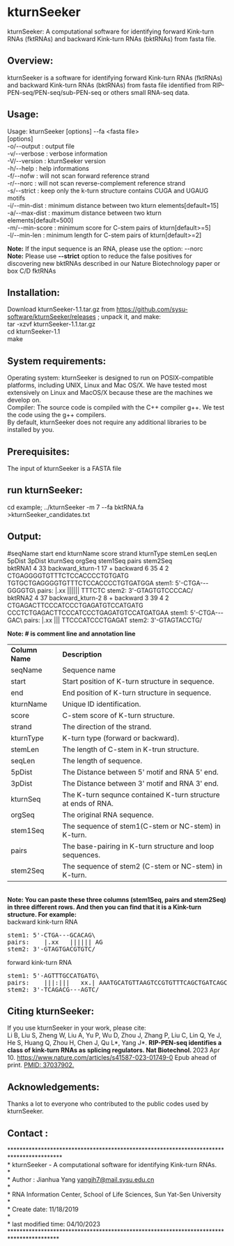 # kturnSeeker
kturnSeeker: A computational software for identifying forward Kink-turn RNAs (fktRNAs) and backward Kink-turn RNAs (bktRNAs) from fasta file.

Overview:
---------
kturnSeeker is a software for identifying forward Kink-turn RNAs (fktRNAs) and backward Kink-turn RNAs (bktRNAs) from fasta file identified from RIP-PEN-seq/PEN-seq/sub-PEN-seq or others small RNA-seq data.

Usage:
---------
Usage:  kturnSeeker [options] --fa \<fasta file\><BR>
[options]<BR>
-o/--output <file>     : output file<BR>
-v/--verbose           : verbose information<BR>
-V/--version           : kturnSeeker version<BR>
-h/--help              : help informations<BR>
-f/--nofw              : will not scan forward reference strand<BR>
-r/--norc              : will not scan reverse-complement reference strand<BR>
-s/--strict            : keep only the k-turn structure contains CUGA and UGAUG motifs<BR>
-i/--min-dist          : minimum distance between two kturn elements[default=15]<BR>
-a/--max-dist          : maximum distance between two kturn elements[default=500]<BR>
-m/--min-score         : minimum score for C-stem pairs of kturn[default>=5]<BR>
-l/--min-len           : minimum length for C-stem pairs of kturn[default>=2]<BR>

<strong>Note:</strong> If the input sequence is an RNA, please use the option: --norc <BR>
<strong>Note:</strong> Please use <strong>--strict</strong> option to reduce the false positives for discovering new bktRNAs described in our Nature Biotechnology paper or box C/D fktRNAs <BR>
 
Installation:<BR>
---------
Download kturnSeeker-1.1.tar.gz from https://github.com/sysu-software/kturnSeeker/releases ; unpack it, and make:<BR>
tar -xzvf kturnSeeker-1.1.tar.gz<BR>
cd kturnSeeker-1.1<BR>
make<BR>

System requirements:
---------
Operating system: kturnSeeker is designed to run on POSIX-compatible platforms, including UNIX, Linux and Mac OS/X. We have tested  most extensively on Linux and MacOS/X because these are the machines we develop on.<BR>
Compiler: The source code is compiled with  the C++ compiler g++. We test the code using the g++ compilers.<BR>
By default, kturnSeeker does not require any additional libraries to be installed by you.<BR>

Prerequisites:<BR>
---------
The input of kturnSeeker is a FASTA file<BR>

run kturnSeeker:
---------
cd example;
../kturnSeeker -m 7 --fa  bktRNA.fa \>kturnSeeker_candidates.txt<BR>

Output:
---------
#seqName	start	end	kturnName	score	strand	kturnType	stemLen	seqLen	5pDist	3pDist	kturnSeq	orgSeq	stem1Seq	pairs	stem2Seq<BR>
bktRNA1	4	33	backward_kturn-1	17	+	backward	6	35	4	2	CTGAGGGGTGTTTCTCCACCCCTGTGATG	TGTGCTGAGGGGTGTTTCTCCACCCCTGTGATGGA	stem1: 5'-CTGA---GGGGTG\	pairs:    |.xx   |||||| TTTCTC	stem2: 3'-GTAGTGTCCCCAC/<BR>
bktRNA2	4	37	backward_kturn-2	8	+	backward	3	39	4	2	CTGAGACTTCCCATCCCTGAGATGTCCATGATG	CCCTCTGAGACTTCCCATCCCTGAGATGTCCATGATGAA	stem1: 5'-CTGA---GAC\	pairs:    |.xx   ||| TTCCCATCCCTGAGAT	stem2: 3'-GTAGTACCTG/<BR>

<STRONG>Note: # is comment line and annotation line</STRONG><BR>
<table>
<tr>
<td><strong>Column Name</strong></td><td><strong>Description</strong></td>
</tr>
<tr>
<td>seqName</td><td>Sequence name</td>
</tr>
<tr>
<td>start</td><td>Start position of K-turn structure in sequence.</td>
</tr>
<tr>
<td>end</td><td>End position of K-turn structure in sequence.</td>
</tr>
<tr>
<td>kturnName</td><td>Unique ID identification.</td>
</tr>
<tr>
<td>score</td><td>C-stem score of K-turn structure.</td>
</tr>
<tr>
<td>strand</td><td>The direction of the strand.</td>
</tr>
<tr>
<td>kturnType</td><td>K-turn type (forward or backward).</td>
</tr>
<tr>
<td>stemLen</td><td>The length of C-stem in K-trun structure.</td>
</tr>
<tr>
<td>seqLen</td><td>The length of sequence.</td>
</tr>
<tr>
<td>5pDist</td><td>The Distance between 5' motif and RNA 5' end.</td>
</tr>
<tr>
<td>3pDist</td><td>The Distance between 3' motif and RNA 3' end.</td>
</tr>
<tr>
<td>kturnSeq</td><td>The K-turn sequnce contained K-turn structure at ends of RNA.</td>
</tr>
<tr>
<td>orgSeq</td><td>The original RNA sequence.</td>
</tr>
<tr>
<td>stem1Seq</td><td>The sequence of stem1(C-stem or NC-stem) in K-turn.</td>
</tr>
<tr>
<td>pairs</td><td>The base-pairing in K-turn structure and loop sequences.</td>
</tr>
<tr>
<td>stem2Seq</td><td>The sequence of stem2 (C-stem or NC-stem) in K-turn.</td>
</tr>
</table>
<BR>
<STRONG>Note: You can paste these three columns (stem1Seq, pairs and stem2Seq) in three different rows. And then you can find that it is a Kink-turn structure. For example:</STRONG><br>
backward kink-turn RNA<br>
<pre>
stem1: 5'-CTGA---GCACAG\	
pairs:    |.xx   |||||| AG	
stem2: 3'-GTAGTGACGTGTC/
</pre>
forward kink-turn RNA<br>
<pre>
stem1: 5'-AGTTTGCCATGATG\
pairs:    |||:|||   xx.| AAATGCATGTTAAGTCCGTGTTTCAGCTGATCAGCCTGATTAAACACATGCT
stem2: 3'-TCAGACG---AGTC/
</pre>

Citing kturnSeeker:
---------
If you use kturnSeeker in your work, please cite:<BR>
Li B, Liu S, Zheng W, Liu A, Yu P, Wu D, Zhou J, Zhang P, Liu C, Lin Q, Ye J, He S, Huang Q, Zhou H, Chen J, Qu L*, Yang J*. <strong>RIP-PEN-seq identifies a class of kink-turn RNAs as splicing regulators. Nat Biotechnol. </strong> 2023 Apr 10. https://www.nature.com/articles/s41587-023-01749-0 Epub ahead of print. [PMID: 37037902.](https://pubmed.ncbi.nlm.nih.gov/37037902/)

Acknowledgements:
---------
Thanks a lot to everyone who contributed to the public codes used by kturnSeeker.<BR>

Contact :
---------
*****************************************************************************************<BR>
 \*	kturnSeeker - A computational software for identifying Kink-turn RNAs.<BR>
 \*<BR>
 \*	Author : Jianhua Yang <yangjh7@mail.sysu.edu.cn><BR>
 \* <BR>
 \*	RNA Information Center, School of Life Sciences, Sun Yat-Sen University<BR>
 \*	<BR>
 \*  Create date: 11/18/2019<BR>
 \*  <BR>
 \*  last modified time: 04/10/2023<BR>
 ****************************************************************************************<BR>

